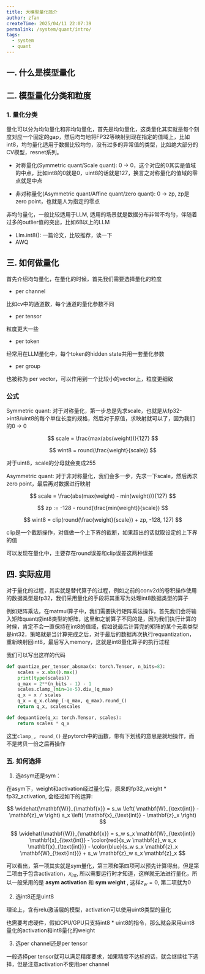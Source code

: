 ```yaml
---
title: 大模型量化简介
author: zfan
createTime: 2025/04/11 22:07:39
permalink: /system/quant/intro/
tags:
  - system
  - quant
---
```


## 一. 什么是模型量化

## 二. 模型量化分类和粒度

### 1. 量化分类

量化可以分为均匀量化和非均匀量化，首先是均匀量化，这类量化其实就是每个刻度对应一个固定的gap，然后均匀地将FP32等映射到现在指定的值域上，比如int8，均匀量化适用于数据比较均匀，没有过多的异常值的类型，比如绝大部分的CV模型，resnet系列。

- 对称量化(Symmetric quant/Scale quant): 0 -> 0，这个对应的0其实是值域的中点，比如int8的0就是0，uint8的话就是127，换言之对称量化的值域的零点就是中点

- 非对称量化(Asymmetric quant/Affine quant/zero quant): 0 -> zp, zp是zero point，也就是人为指定的零点

非均匀量化，一般比较适用于LLM, 适用的场景就是数据分布非常不均匀，伴随着过多的outlier值的突出，比如6B以上的LLM

- Llm.int8(): 一篇论文，比较推荐，读一下
- AWQ

## 三. 如何做量化

首先介绍均匀量化，在量化的时候，首先我们需要选择量化的粒度

- per channel

比如cv中的通道数，每个通道的量化参数不同

- per tensor

粒度更大一些

- per token

经常用在LLM量化中，每个token的hidden state共用一套量化参数

- per group

也被称为 per vector，可以作用到一个比较小的vector上，粒度更细致

### 公式

Symmetric quant: 对于对称量化，第一步总是先求scale，也就是从fp32->int8/uint8的每个单位长度的规格，然后对于原值，求映射就可以了，因为我们的0 -> 0

$$
scale = \frac{max(abs(weight))}{127}
$$

$$
wint8 = round(\frac{weight}{scale})
$$

对于uint8，scale的分母就会变成255

Asymmetric quant: 对于非对称量化，我们会多一步，先求一下scale，然后再求zero point，最后再对数据进行映射

$$
scale = \frac{abs(max(weight) - min(weight))}{127}
$$

$$
zp := -128 - round(\frac{min(weight)}{scale})
$$

$$
wint8 = clip(round(\frac{weight}{scale}) + zp, -128, 127)
$$

clip是一个截断操作，对值做一个上下界的截断，如果超出的话就取设定的上下界的值

可以发现在量化中，主要存在round误差和clip误差这两种误差

## 四. 实际应用

对于量化的过程，其实就是替代算子的过程，例如之前的conv2d的卷积操作使用的数据类型是fp32，我们采用量化的手段将其重写为处理int8数据类型的算子

例如矩阵乘法，在matmul算子中，我们需要执行矩阵乘法操作，首先我们会将输入矩阵quant成int8类型的矩阵，这里和之前算子不同的是，因为我们执行计算的时候，肯定不会一直保持在int8的值域，假如说最后计算完的矩阵的某个元素类型是int32，策略就是当计算完成之后，对于最后的数据再次执行requantization，重新映射回int8，最后写入memory，这就是int8量化算子的执行过程

我们可以写出这样的代码

```python
def quantize_per_tensor_absmax(x: torch.Tensor, n_bits=8):
    scales = x.abs().max()
    print(type(scales))
    q_max = 2**(n_bits - 1) - 1
    scales.clamp_(min=1e-5).div_(q_max)
    q_x = x / scales
    q_x = q_x.clamp_(-q_max, q_max).round_()
    return q_x, scalescales

def dequantize(q_x: torch.Tensor, scales):
    return scales * q_x
```

这里`clamp_, round_()` 是pytorch中的函数，带有下划线的意思是就地操作，而不是拷贝一份之后再操作

### 五. 如何选择

1. 选asym还是sym：

在asym下，weight和activation经过量化后，原来的fp32_weight \* fp32_activation, 会经过如下的运算:

$$
\widehat{\mathbf{W}}_{\mathbf{x}} = s_w \left( \mathbf{W}_{\text{int}} - \mathbf{z}_w \right) s_x \left( \mathbf{x}_{\text{int}} - \mathbf{z}_x \right)
$$

$$
\widehat{\mathbf{W}}_{\mathbf{x}} = s_w s_x \mathbf{W}_{\text{int}} \mathbf{x}_{\text{int}} - \color{red}{s_w \mathbf{z}_w s_x \mathbf{x}_{\text{int}}} - \color{blue}{s_w s_x \mathbf{z}_x \mathbf{W}_{\text{int}}} + s_w \mathbf{z}_w s_x \mathbf{z}_x
$$

可以看出，第一项其实就是sym量化，第三项和第四项可以预先计算得出，但是第二项由于包含activation，$x_{int}$, 所以需要运行时才知道，这样就无法进行量化，所以一般采用的是 **asym activation** 和 **sym weight** , 这样$z_w = 0$, 第二项就为0

2. 选int8还是uint8

理论上，含有relu激活层的模型，activation可以使用uint8类型的量化

也需要考虑硬件，假如CPU/GPU只支持int8 \* uint8的指令，那么就会采用uint8量化的activation和int8量化的weight

3. 选per channel还是per tensor

一般选择per tensor就可以满足精度要求，如果精度不达标的话，就会继续往下选择，但是注意activation不使用per channel
